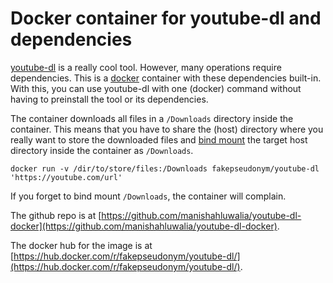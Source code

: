 # Docker container for youtube-dl and dependencies

[youtube-dl](https://github.com/rg3/youtube-dl) is a really cool tool. However, many operations require dependencies. This is a [docker](https://www.docker.com) container with these dependencies built-in. With this, you can use youtube-dl with one (docker) command without having to preinstall the tool or its dependencies.

The container downloads all files in a `/Downloads` directory inside the container. This means that you have to share the (host) directory where you really want to store the downloaded files and [bind mount](https://docs.docker.com/engine/tutorials/dockervolumes/#/mount-a-host-directory-as-a-data-volume) the target host directory inside the container as `/Downloads`.

    docker run -v /dir/to/store/files:/Downloads fakepseudonym/youtube-dl 'https://youtube.com/url'

If you forget to bind mount `/Downloads`, the container will complain.

The github repo is at [https://github.com/manishahluwalia/youtube-dl-docker](https://github.com/manishahluwalia/youtube-dl-docker).

The docker hub for the image is at [https://hub.docker.com/r/fakepseudonym/youtube-dl/](https://hub.docker.com/r/fakepseudonym/youtube-dl/).
